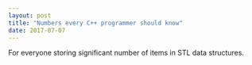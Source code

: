 ```yaml
---
layout: post
title: "Numbers every C++ programmer should know"
date: 2017-07-07
---
```


For everyone storing significant number of items in STL data structures.
